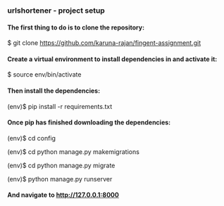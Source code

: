 
### urlshortener - project setup

#### The first thing to do is to clone the repository:

$ git clone https://github.com/karuna-rajan/fingent-assignment.git

#### Create a virtual environment to install dependencies in and activate it:

$ source env/bin/activate

#### Then install the dependencies:

(env)$ pip install -r requirements.txt

#### Once pip has finished downloading the dependencies:

(env)$ cd config

(env)$ cd python manage.py makemigrations

(env)$ cd python manage.py migrate

(env)$ python manage.py runserver

#### And navigate to http://127.0.0.1:8000
